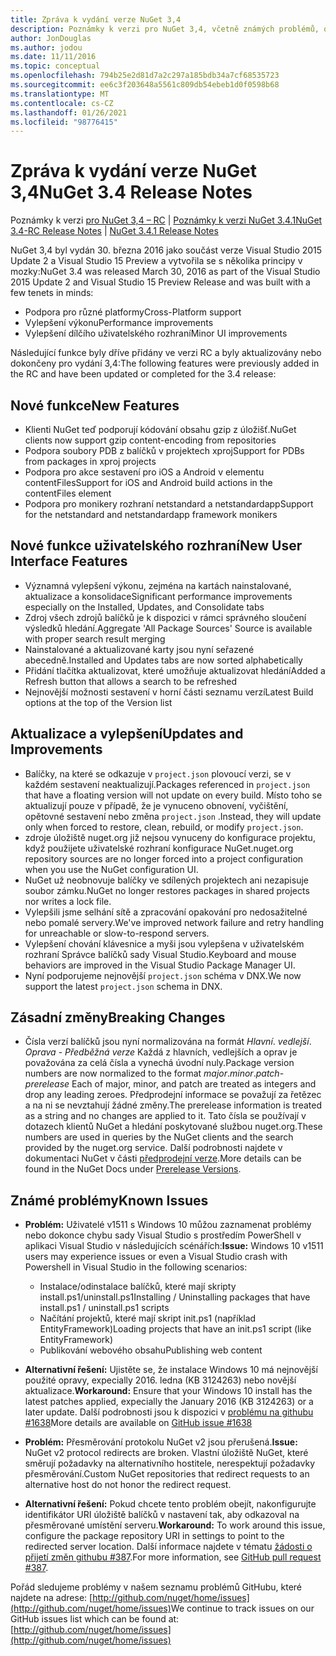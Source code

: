 ```yaml
---
title: Zpráva k vydání verze NuGet 3,4
description: Poznámky k verzi pro NuGet 3,4, včetně známých problémů, oprav chyb, přidaných funkcí a chcete odeslat obecnou.
author: JonDouglas
ms.author: jodou
ms.date: 11/11/2016
ms.topic: conceptual
ms.openlocfilehash: 794b25e2d81d7a2c297a185bdb34a7cf68535723
ms.sourcegitcommit: ee6c3f203648a5561c809db54ebeb1d0f0598b68
ms.translationtype: MT
ms.contentlocale: cs-CZ
ms.lasthandoff: 01/26/2021
ms.locfileid: "98776415"
---
```

# <a name="nuget-34-release-notes"></a><span data-ttu-id="3ddbe-103">Zpráva k vydání verze NuGet 3,4</span><span class="sxs-lookup"><span data-stu-id="3ddbe-103">NuGet 3.4 Release Notes</span></span>

<span data-ttu-id="3ddbe-104">Poznámky k verzi [pro NuGet 3,4 – RC](../release-notes/nuget-3.4-RC.md)  |  [Poznámky k verzi NuGet 3.4.1](../release-notes/nuget-3.4.1.md)</span><span class="sxs-lookup"><span data-stu-id="3ddbe-104">[NuGet 3.4-RC Release Notes](../release-notes/nuget-3.4-RC.md) | [NuGet 3.4.1 Release Notes](../release-notes/nuget-3.4.1.md)</span></span>

<span data-ttu-id="3ddbe-105">NuGet 3,4 byl vydán 30. března 2016 jako součást verze Visual Studio 2015 Update 2 a Visual Studio 15 Preview a vytvořila se s několika principy v mozky:</span><span class="sxs-lookup"><span data-stu-id="3ddbe-105">NuGet 3.4 was released March 30, 2016 as part of the Visual Studio 2015 Update 2 and Visual Studio 15 Preview Release and was built with a few tenets in minds:</span></span>

* <span data-ttu-id="3ddbe-106">Podpora pro různé platformy</span><span class="sxs-lookup"><span data-stu-id="3ddbe-106">Cross-Platform support</span></span>
* <span data-ttu-id="3ddbe-107">Vylepšení výkonu</span><span class="sxs-lookup"><span data-stu-id="3ddbe-107">Performance improvements</span></span>
* <span data-ttu-id="3ddbe-108">Vylepšení dílčího uživatelského rozhraní</span><span class="sxs-lookup"><span data-stu-id="3ddbe-108">Minor UI improvements</span></span>

<span data-ttu-id="3ddbe-109">Následující funkce byly dříve přidány ve verzi RC a byly aktualizovány nebo dokončeny pro vydání 3,4:</span><span class="sxs-lookup"><span data-stu-id="3ddbe-109">The following features were previously added in the RC and have been updated or completed for the 3.4 release:</span></span>

## <a name="new-features"></a><span data-ttu-id="3ddbe-110">Nové funkce</span><span class="sxs-lookup"><span data-stu-id="3ddbe-110">New Features</span></span>

* <span data-ttu-id="3ddbe-111">Klienti NuGet teď podporují kódování obsahu gzip z úložišť.</span><span class="sxs-lookup"><span data-stu-id="3ddbe-111">NuGet clients now support gzip content-encoding from repositories</span></span>
* <span data-ttu-id="3ddbe-112">Podpora soubory PDB z balíčků v projektech xproj</span><span class="sxs-lookup"><span data-stu-id="3ddbe-112">Support for PDBs from packages in xproj projects</span></span>
* <span data-ttu-id="3ddbe-113">Podpora pro akce sestavení pro iOS a Android v elementu contentFiles</span><span class="sxs-lookup"><span data-stu-id="3ddbe-113">Support for iOS and Android build actions in the contentFiles element</span></span>
* <span data-ttu-id="3ddbe-114">Podpora pro monikery rozhraní netstandard a netstandardapp</span><span class="sxs-lookup"><span data-stu-id="3ddbe-114">Support for the netstandard and netstandardapp framework monikers</span></span>

## <a name="new-user-interface-features"></a><span data-ttu-id="3ddbe-115">Nové funkce uživatelského rozhraní</span><span class="sxs-lookup"><span data-stu-id="3ddbe-115">New User Interface Features</span></span>

* <span data-ttu-id="3ddbe-116">Významná vylepšení výkonu, zejména na kartách nainstalované, aktualizace a konsolidace</span><span class="sxs-lookup"><span data-stu-id="3ddbe-116">Significant performance improvements especially on the Installed, Updates, and Consolidate tabs</span></span>
* <span data-ttu-id="3ddbe-117">Zdroj všech zdrojů balíčků je k dispozici v rámci správného sloučení výsledků hledání.</span><span class="sxs-lookup"><span data-stu-id="3ddbe-117">Aggregate 'All Package Sources' Source is available with proper search result merging</span></span>
* <span data-ttu-id="3ddbe-118">Nainstalované a aktualizované karty jsou nyní seřazené abecedně.</span><span class="sxs-lookup"><span data-stu-id="3ddbe-118">Installed and Updates tabs are now sorted alphabetically</span></span>
* <span data-ttu-id="3ddbe-119">Přidání tlačítka aktualizovat, které umožňuje aktualizovat hledání</span><span class="sxs-lookup"><span data-stu-id="3ddbe-119">Added a Refresh button that allows a search to be refreshed</span></span>
* <span data-ttu-id="3ddbe-120">Nejnovější možnosti sestavení v horní části seznamu verzí</span><span class="sxs-lookup"><span data-stu-id="3ddbe-120">Latest Build options at the top of the Version list</span></span>

## <a name="updates-and-improvements"></a><span data-ttu-id="3ddbe-121">Aktualizace a vylepšení</span><span class="sxs-lookup"><span data-stu-id="3ddbe-121">Updates and Improvements</span></span>

* <span data-ttu-id="3ddbe-122">Balíčky, na které se odkazuje v `project.json` plovoucí verzi, se v každém sestavení neaktualizují.</span><span class="sxs-lookup"><span data-stu-id="3ddbe-122">Packages referenced in `project.json` that have a floating version will not update on every build.</span></span> <span data-ttu-id="3ddbe-123">Místo toho se aktualizují pouze v případě, že je vynuceno obnovení, vyčištění, opětovné sestavení nebo změna `project.json` .</span><span class="sxs-lookup"><span data-stu-id="3ddbe-123">Instead, they will update only when forced to restore, clean, rebuild, or modify `project.json`.</span></span>
* <span data-ttu-id="3ddbe-124">zdroje úložiště nuget.org již nejsou vynuceny do konfigurace projektu, když použijete uživatelské rozhraní konfigurace NuGet.</span><span class="sxs-lookup"><span data-stu-id="3ddbe-124">nuget.org repository sources are no longer forced into a project configuration when you use the NuGet configuration UI.</span></span>
* <span data-ttu-id="3ddbe-125">NuGet už neobnovuje balíčky ve sdílených projektech ani nezapisuje soubor zámku.</span><span class="sxs-lookup"><span data-stu-id="3ddbe-125">NuGet no longer restores packages in shared projects nor writes a lock file.</span></span>
* <span data-ttu-id="3ddbe-126">Vylepšili jsme selhání sítě a zpracování opakování pro nedosažitelné nebo pomalé servery.</span><span class="sxs-lookup"><span data-stu-id="3ddbe-126">We've improved network failure and retry handling for unreachable or slow-to-respond servers.</span></span>
* <span data-ttu-id="3ddbe-127">Vylepšení chování klávesnice a myši jsou vylepšena v uživatelském rozhraní Správce balíčků sady Visual Studio.</span><span class="sxs-lookup"><span data-stu-id="3ddbe-127">Keyboard and mouse behaviors are improved in the Visual Studio Package Manager UI.</span></span>
* <span data-ttu-id="3ddbe-128">Nyní podporujeme nejnovější `project.json` schéma v DNX.</span><span class="sxs-lookup"><span data-stu-id="3ddbe-128">We now support the latest `project.json` schema in DNX.</span></span>

## <a name="breaking-changes"></a><span data-ttu-id="3ddbe-129">Zásadní změny</span><span class="sxs-lookup"><span data-stu-id="3ddbe-129">Breaking Changes</span></span>

* <span data-ttu-id="3ddbe-130">Čísla verzí balíčků jsou nyní normalizována na formát *Hlavní*. *vedlejší*. *Oprava* - *Předběžná verze*   Každá z hlavních, vedlejších a oprav je považována za celá čísla a vynechá úvodní nuly.</span><span class="sxs-lookup"><span data-stu-id="3ddbe-130">Package version numbers are now normalized to the format *major*.*minor*.*patch*-*prerelease*   Each of major, minor, and patch are treated as integers and drop any leading zeroes.</span></span>  <span data-ttu-id="3ddbe-131">Předprodejní informace se považují za řetězec a na ni se nevztahují žádné změny.</span><span class="sxs-lookup"><span data-stu-id="3ddbe-131">The prerelease information is treated as a string and no changes are applied to it.</span></span> <span data-ttu-id="3ddbe-132">Tato čísla se používají v dotazech klientů NuGet a hledání poskytované službou nuget.org.</span><span class="sxs-lookup"><span data-stu-id="3ddbe-132">These numbers are used in queries by the NuGet clients and the search provided by the nuget.org service.</span></span>  <span data-ttu-id="3ddbe-133">Další podrobnosti najdete v dokumentaci NuGet v části [předprodejní verze](../create-packages/prerelease-packages.md).</span><span class="sxs-lookup"><span data-stu-id="3ddbe-133">More details can be found in the NuGet Docs under [Prerelease Versions](../create-packages/prerelease-packages.md).</span></span>

## <a name="known-issues"></a><span data-ttu-id="3ddbe-134">Známé problémy</span><span class="sxs-lookup"><span data-stu-id="3ddbe-134">Known Issues</span></span>

* <span data-ttu-id="3ddbe-135">**Problém:** Uživatelé v1511 s Windows 10 můžou zaznamenat problémy nebo dokonce chybu sady Visual Studio s prostředím PowerShell v aplikaci Visual Studio v následujících scénářích:</span><span class="sxs-lookup"><span data-stu-id="3ddbe-135">**Issue:** Windows 10 v1511 users may experience issues or even a Visual Studio crash with Powershell in Visual Studio in the following scenarios:</span></span>
    * <span data-ttu-id="3ddbe-136">Instalace/odinstalace balíčků, které mají skripty install.ps1/uninstall.ps1</span><span class="sxs-lookup"><span data-stu-id="3ddbe-136">Installing / Uninstalling packages that have install.ps1 / uninstall.ps1 scripts</span></span>
    * <span data-ttu-id="3ddbe-137">Načítání projektů, které mají skript init.ps1 (například EntityFramework)</span><span class="sxs-lookup"><span data-stu-id="3ddbe-137">Loading projects that have an init.ps1 script (like EntityFramework)</span></span>
    * <span data-ttu-id="3ddbe-138">Publikování webového obsahu</span><span class="sxs-lookup"><span data-stu-id="3ddbe-138">Publishing web content</span></span>

* <span data-ttu-id="3ddbe-139">**Alternativní řešení:** Ujistěte se, že instalace Windows 10 má nejnovější použité opravy, expecially 2016. ledna (KB 3124263) nebo novější aktualizace.</span><span class="sxs-lookup"><span data-stu-id="3ddbe-139">**Workaround:** Ensure that your Windows 10 install has the latest patches applied, expecially the January 2016 (KB 3124263) or a later update.</span></span>  <span data-ttu-id="3ddbe-140">Další podrobnosti jsou k dispozici v [problému na githubu #1638](http://github.com/nuget/home/issues/1638)</span><span class="sxs-lookup"><span data-stu-id="3ddbe-140">More details are available on [GitHub issue #1638](http://github.com/nuget/home/issues/1638)</span></span>

* <span data-ttu-id="3ddbe-141">**Problém:** Přesměrování protokolu NuGet v2 jsou přerušená.</span><span class="sxs-lookup"><span data-stu-id="3ddbe-141">**Issue:** NuGet v2 protocol redirects are broken.</span></span>
<span data-ttu-id="3ddbe-142">Vlastní úložiště NuGet, které směrují požadavky na alternativního hostitele, nerespektují požadavky přesměrování.</span><span class="sxs-lookup"><span data-stu-id="3ddbe-142">Custom NuGet repositories that redirect requests to an alternative host do not honor the redirect request.</span></span>
* <span data-ttu-id="3ddbe-143">**Alternativní řešení:**  Pokud chcete tento problém obejít, nakonfigurujte identifikátor URI úložiště balíčků v nastavení tak, aby odkazoval na přesměrované umístění serveru.</span><span class="sxs-lookup"><span data-stu-id="3ddbe-143">**Workaround:**  To work around this issue, configure the package repository URI in settings to point to the redirected server location.</span></span>
<span data-ttu-id="3ddbe-144">Další informace najdete v tématu [žádosti o přijetí změn githubu #387](https://github.com/NuGet/NuGet.Client/pull/387).</span><span class="sxs-lookup"><span data-stu-id="3ddbe-144">For more information, see [GitHub pull request #387](https://github.com/NuGet/NuGet.Client/pull/387).</span></span>

<span data-ttu-id="3ddbe-145">Pořád sledujeme problémy v našem seznamu problémů GitHubu, které najdete na adrese: [http://github.com/nuget/home/issues](http://github.com/nuget/home/issues)</span><span class="sxs-lookup"><span data-stu-id="3ddbe-145">We continue to track issues on our GitHub issues list which can be found at: [http://github.com/nuget/home/issues](http://github.com/nuget/home/issues)</span></span>